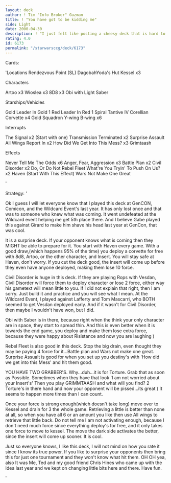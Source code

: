 ```yaml
---
layout: deck
author: ! Tim "Info Broker" Guzman
title: ! "You have got to be kidding me"
side: Light
date: 2000-04-30
description: ! "I just felt like posting a cheesy deck that is hard to beat. You better at least read below befor you rate."
rating: 4.0
id: 6173
permalink: "/starwarsccg/deck/6173"
---
```

Cards: 

'Locations
Rendezvous Point (SL)
DagobahYoda's Hut
Kessel x3


Characters

Artoo x3
Wioslea x3
8D8 x3
Obi with Light Saber

Starships/Vehicles

Gold Leader In Gold 1
Red Leader In Red 1
Spiral
Tantive IV
Corellian Corvette x4
Gold Squadron Y-wing
B-wing x6

Interrupts

The Signal x2 (Start with one)
Transmission Terminated x2
Surprise Assault
All Wings Report In x2
How Did We Get Into This Mess? x3
Grimtaash

Effects

Never Tell Me The Odds x6
Anger, Fear, Aggression x3
Battle Plan x2
Civil Disorder x2
Do, Or Do Not
Rebel Fleet
What're You Tryin' To Push On Us? x2
Haven (Start With This Effect)
Wars Not Make One Great

'

Strategy: '

Ok I guess I will let everyone know that I played this deck at GenCON, Comicon, and the Wildcard Event's last year.  It has only lost once and that was to someone who knew what was coming.  It went undefeated at the Wildcard event helping me get 5th place there.  And I believe Gabe played this against Girard to make him shave his head last year at GenCon, that was cool.

It is a surprise deck. If your opponent knows what is coming then they MIGHT be able to prepare for it.  You start with Haven every game.  With a good draw,(which happens 95% of the time) you deploy a corvette for free with 8d8, Artoo, or the other character, and Insert.  You will stay safe at Haven, don't worry.  If you cut the deck good, the insert will come up before they even have anyone deployed, making them lose 10 force.

Civil Disorder is huge in this deck.  If they are playing Rops with Vesdan, Civil Disorder will force them to deploy character or lose 2 force, either way his gametext will mean little to you.  If I did not explain that right, then I am sorry.  Just build it and practice and you will see what I mean.  At the Wildcard Event, I played against Lafferty and Tom Mascarri, who BOTH seemed to get Vesdan deployed early.  And if it wasn't for Civil Disorder, then maybe I wouldn't have won, but I did.

Obi with Saber is in there, because right when the think your only character are in space, they start to spread thin.  And this is even better when it is towards the end game, you deploy and make them lose extra force, because they were happy about Risistance and now you are laughing )

Rebel Fleet is also good in this deck.	Stop the big drain, even thought they may be paying 4 force for it...Battle plan and Wars not make one great.  Surprise Assualt is good for when you set up you destiny's with 'How did we get into this Mess' and hit them good.

YOU HAVE TWO GRABBER'S.  Why...duh...it is for Torture.  Grab that as soon as Possible.  Sometimes when they have that look 'I am not worried about your Insert's'	Then you play GRIMMTAASH and what will you find?  2 Torture's in there hand and now your opponent will be pissed...its great )  It seems to happen more times than I can count.

Once your force is strong enough(which doesn't take long) move over to Kessel and drain for 3 the whole game.	Retrieving a little is better than none at all, so when you have all 6 or an amount you like then use All wings to retrieve that little back.  Do not tell me I am not activating enough, because I don't need much force since everything deploy's for free, and it only takes one force to move to kessel.	The move the dark side activates the better, since the insert will come up sooner.  It is cool.

Just so everyone knows, I like this deck, I will not mind on how you rate it since I know its true power.  If you like to surprise your opponents then bring this for just one tournament and they won't know what hit them.  OH OH yea, also It was Me, Ted and my good friend Chris Hines who came up with the Idea last year and we kept on changing little bits here and there.  Have fun.

'
